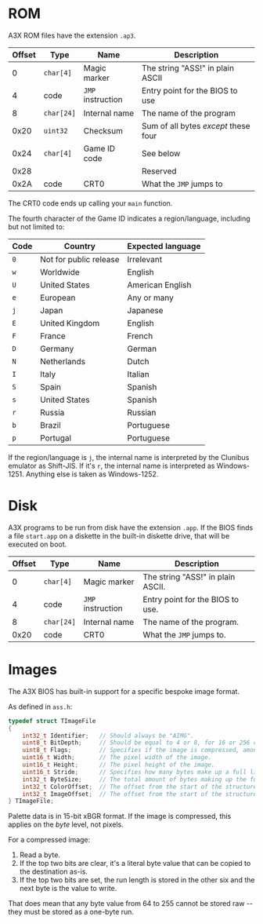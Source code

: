 # ROM
A3X ROM files have the extension `.ap3`.

| Offset | Type       | Name              | Description                          |
| ------ | ---------- | ----------------- | ------------------------------------ |
| 0      | `char[4]`  | Magic marker      | The string "ASS!" in plain ASCII     |
| 4      | code       | `JMP` instruction | Entry point for the BIOS to use      |
| 8      | `char[24]` | Internal name     | The name of the program              |
| 0x20   | `uint32`   | Checksum          | Sum of all bytes *except* these four |
| 0x24   | `char[4]`  | Game ID code      | See below                            |
| 0x28   |            |                   | Reserved                             |
| 0x2A   | code       | CRT0              | What the `JMP` jumps to              |

The CRT0 code ends up calling your `main` function.

The fourth character of the Game ID indicates a region/language, including but not limited to:

| Code | Country                | Expected language |
| ---- | ---------------------- | ----------------- |
| `0`  | Not for public release | Irrelevant        |
| `w`  | Worldwide              | English           |
| `U`  | United States          | American English  |
| `e`  | European               | Any or many       |
| `j`  | Japan                  | Japanese          |
| `E`  | United Kingdom         | English           |
| `F`  | France                 | French            |
| `D`  | Germany                | German            |
| `N`  | Netherlands            | Dutch             |
| `I`  | Italy                  | Italian           |
| `S`  | Spain                  | Spanish           |
| `s`  | United States          | Spanish           |
| `r`  | Russia                 | Russian           |
| `b`  | Brazil                 | Portuguese        |
| `p`  | Portugal               | Portuguese        |


If the region/language is `j`, the internal name is interpreted by the Clunibus emulator as Shift-JIS. If it's `r`, the internal name is interpreted as Windows-1251. Anything else is taken as Windows-1252.

# Disk

A3X programs to be run from disk have the extension `.app`. If the BIOS finds a file `start.app` on a diskette in the built-in diskette drive, that will be executed on boot.

| Offset | Type       | Name              | Description                       |
| ------ | ---------- | ----------------- | --------------------------------- |
| 0      | `char[4]`  | Magic marker      | The string "ASS!" in plain ASCII. |
| 4      | code       | `JMP` instruction | Entry point for the BIOS to use.  |
| 8      | `char[24]` | Internal name     | The name of the program.          |
| 0x20   | code       | CRT0              | What the `JMP` jumps to.          |

# Images

The A3X BIOS has built-in support for a specific bespoke image format.

As defined in `ass.h`:
```c
typedef struct TImageFile
{
	int32_t Identifier;   // Should always be "AIMG".
	uint8_t BitDepth;     // Should be equal to 4 or 8, for 16 or 256 colors respectively.
	uint8_t Flags;        // Specifies if the image is compressed, among other things.
	uint16_t Width;       // The pixel width of the image.
	uint16_t Height;      // The pixel height of the image.
	uint16_t Stride;      // Specifies how many bytes make up a full line. Should be half the width for a 4bpp image.
	int32_t ByteSize;     // The total amount of bytes making up the full image. Should be equal to stride times height.
	int32_t ColorOffset;  // The offset from the start of the structure to the color data.
	int32_t ImageOffset;  // The offset from the start of the structure to the image data.
} TImageFile;
```

Palette data is in 15-bit xBGR format. If the image is compressed, this applies on the *byte* level, not pixels.

For a compressed image:

1. Read a byte.
2. If the top two bits are clear, it's a literal byte value that can be copied to the destination as-is.
3. If the top two bits are set, the run length is stored in the other six and the next byte is the value to write.

That does mean that any byte value from 64 to 255 cannot be stored raw -- they must be stored as a one-byte run.

